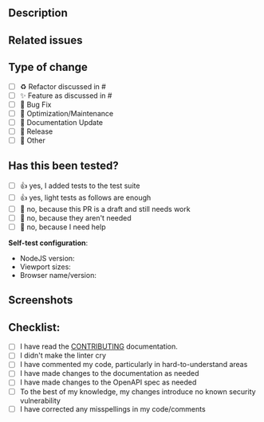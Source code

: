 ## Description
<!-- Please include a summary of the change, with motivation and context -->

## Related issues
<!--- If suggesting a new feature or change, please discuss it in an issue first -->
<!--- If fixing a bug, there should be an issue describing it with steps to reproduce -->
<!-- start with closing keywords if any apply: https://docs.github.com/en/enterprise/2.16/user/github/managing-your-work-on-github/closing-issues-using-keywords -->

## Type of change
<!--- Put an `x` in all the boxes that apply: -->
- [ ] ♻️ Refactor discussed in #
- [ ] ✨ Feature as discussed in #
- [ ] 🐛 Bug Fix
- [ ] 👷 Optimization/Maintenance
- [ ] 📝 Documentation Update
- [ ] 🔖 Release
- [ ] 🚩 Other

## Has this been tested?
<!--- Put an `x` in the box that applies: -->
- [ ] 👍 yes, I added tests to the test suite
- [ ] 👍 yes, light tests as follows are enough
- [ ] 💭 no, because this PR is a draft and still needs work
- [ ] 🙅 no, because they aren't needed
- [ ] 🙋 no, because I need help

<!--
If you didn't test via unit-testing, you will still be asked to prove your fix is effective, doesn't have side-effects, or that your feature simply works:

Please describe the tests that you ran to verify your changes.
Provide instructions so we can reproduce.
Please also list any relevant details for your test configuration(s):
-->

**Self-test configuration**:
* NodeJS version: <!-- if PR change dependencies -->
* Viewport sizes: <!-- if PR changes UI -->
* Browser name/version: <!-- if PR changes UI -->

## Screenshots
<!-- delete if not relevant -->

## Checklist:
<!-- delete unrelevant entries -->
<!--- If you're unsure about any of these, don't hesitate to ask. We're here to help! -->
<!--- Put an `x` in all the boxes that apply: -->
- [ ] I have read the [CONTRIBUTING](./.github/CONTRIBUTING.md) documentation.
- [ ] I didn't make the linter cry
- [ ] I have commented my code, particularly in hard-to-understand areas
- [ ] I have made changes to the documentation as needed
- [ ] I have made changes to the OpenAPI spec as needed
- [ ] To the best of my knowledge, my changes introduce no known security vulnerability
- [ ] I have corrected any misspellings in my code/comments
